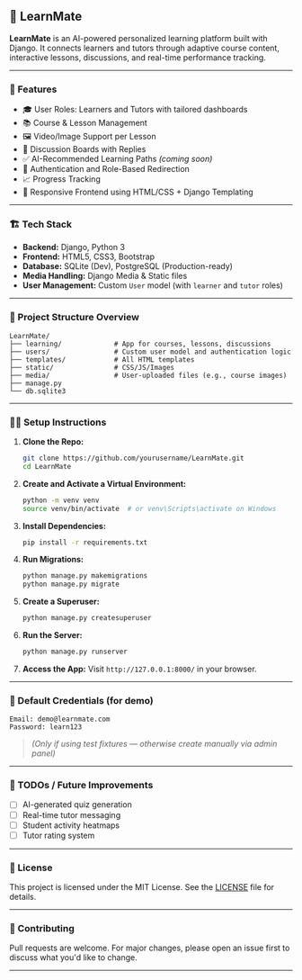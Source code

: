 ## 📘 LearnMate

**LearnMate** is an AI-powered personalized learning platform built with Django. It connects learners and tutors through adaptive course content, interactive lessons, discussions, and real-time performance tracking.

---

### 🚀 Features

- 🎓 User Roles: Learners and Tutors with tailored dashboards
- 📚 Course & Lesson Management
- 🖼️ Video/Image Support per Lesson
- 💬 Discussion Boards with Replies
- ✅ AI-Recommended Learning Paths _(coming soon)_
- 🔐 Authentication and Role-Based Redirection
- 📈 Progress Tracking
- 🎨 Responsive Frontend using HTML/CSS + Django Templating

---

### 🏗️ Tech Stack

- **Backend:** Django, Python 3
- **Frontend:** HTML5, CSS3, Bootstrap
- **Database:** SQLite (Dev), PostgreSQL (Production-ready)
- **Media Handling:** Django Media & Static files
- **User Management:** Custom `User` model (with `learner` and `tutor` roles)

---

### 📂 Project Structure Overview

```
LearnMate/
├── learning/             # App for courses, lessons, discussions
├── users/                # Custom user model and authentication logic
├── templates/            # All HTML templates
├── static/               # CSS/JS/Images
├── media/                # User-uploaded files (e.g., course images)
├── manage.py
└── db.sqlite3
```

---

### 🧑‍💻 Setup Instructions

1. **Clone the Repo:**

   ```bash
   git clone https://github.com/yourusername/LearnMate.git
   cd LearnMate
   ```

2. **Create and Activate a Virtual Environment:**

   ```bash
   python -m venv venv
   source venv/bin/activate  # or venv\Scripts\activate on Windows
   ```

3. **Install Dependencies:**

   ```bash
   pip install -r requirements.txt
   ```

4. **Run Migrations:**

   ```bash
   python manage.py makemigrations
   python manage.py migrate
   ```

5. **Create a Superuser:**

   ```bash
   python manage.py createsuperuser
   ```

6. **Run the Server:**

   ```bash
   python manage.py runserver
   ```

7. **Access the App:**
   Visit `http://127.0.0.1:8000/` in your browser.

---

### 🔑 Default Credentials (for demo)

```
Email: demo@learnmate.com
Password: learn123
```

> _(Only if using test fixtures — otherwise create manually via admin panel)_

---

### 📌 TODOs / Future Improvements

- [ ] AI-generated quiz generation
- [ ] Real-time tutor messaging
- [ ] Student activity heatmaps
- [ ] Tutor rating system

---

### 📄 License

This project is licensed under the MIT License. See the [LICENSE](LICENSE) file for details.

---

### 🤝 Contributing

Pull requests are welcome. For major changes, please open an issue first to discuss what you'd like to change.

---
